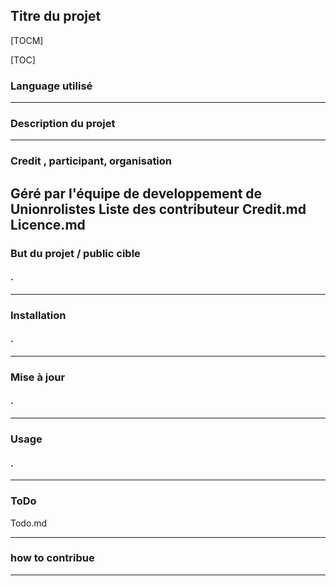 ##  Titre du projet
[TOCM]

[TOC]

### Language utilisé

-------------

### Description du projet
-------------
### Credit , participant, organisation
Géré par l'équipe de developpement de Unionrolistes
Liste des contributeur Credit.md 
Licence.md
-------------
### But du projet / public cible
#### .
-------------
### Installation
#### .
-------------
### Mise à jour
#### .
-------------
### Usage
#### .
---
### ToDo
Todo.md

---
### how to contribue

-------------
